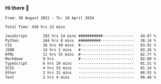 ### Hi there 👋

<!--
**dominoto/dominoto** is a ✨ _special_ ✨ repository because its `README.md` (this file) appears on your GitHub profile.

Here are some ideas to get you started:

- 🔭 I’m currently working on ...
- 🌱 I’m currently learning ...
- 👯 I’m looking to collaborate on ...
- 🤔 I’m looking for help with ...
- 💬 Ask me about ...
- 📫 How to reach me: ...
- 😄 Pronouns: ...
- ⚡ Fun fact: ...
-->
<!--START_SECTION:waka-->

```txt
From: 30 August 2021 - To: 10 April 2024

Total Time: 430 hrs 23 mins

JavaScript       192 hrs 14 mins ###########--------------   44.67 %
Python           164 hrs 8 mins  ##########---------------   38.14 %
CSS              16 hrs 49 mins  #------------------------   03.91 %
JSON             14 hrs 2 mins   #------------------------   03.26 %
HTML             11 hrs 55 mins  #------------------------   02.77 %
Markdown         9 hrs           #------------------------   02.09 %
TypeScript       6 hrs 29 mins   -------------------------   01.51 %
SCSS             4 hrs 53 mins   -------------------------   01.14 %
Other            2 hrs 21 mins   -------------------------   00.55 %
Text             2 hrs 4 mins    -------------------------   00.48 %
```

<!--END_SECTION:waka-->
